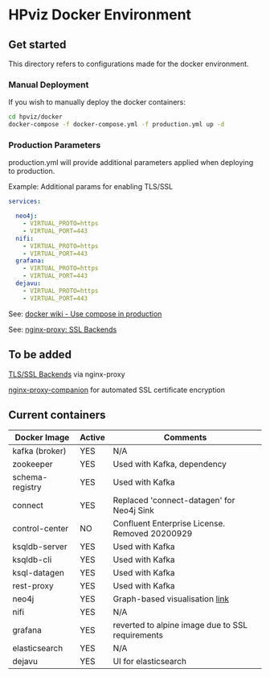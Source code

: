 # HPviz Docker Environment



## Get started
This directory refers to configurations made for the docker environment.

### Manual Deployment
If you wish to manually deploy the docker containers:

```bash
cd hpviz/docker
docker-compose -f docker-compose.yml -f production.yml up -d
```

### Production Parameters

production.yml will provide additional parameters applied when deploying to production.

Example: Additional params for enabling TLS/SSL
```yml
services:

  neo4j:
    - VIRTUAL_PROTO=https
    - VIRTUAL_PORT=443
  nifi:
    - VIRTUAL_PROTO=https
    - VIRTUAL_PORT=443
  grafana:
    - VIRTUAL_PROTO=https
    - VIRTUAL_PORT=443
  dejavu:
    - VIRTUAL_PROTO=https
    - VIRTUAL_PORT=443

```
See: [docker wiki - Use compose in production](https://docs.docker.com/compose/production/)

See: [nginx-proxy: SSL Backends](https://github.com/nginx-proxy/nginx-proxy#ssl-backends)

## To be added

[TLS/SSL Backends](https://github.com/nginx-proxy/nginx-proxy) via nginx-proxy

[nginx-proxy-companion](https://github.com/nginx-proxy/docker-letsencrypt-nginx-proxy-companion) for automated SSL certificate encryption


## Current containers

Docker Image | Active | Comments
------------ | -------| --------
kafka (broker) | YES | N/A
zookeeper | YES | Used with Kafka, dependency
schema-registry | YES | Used with Kafka
connect | YES | Replaced 'connect-datagen' for Neo4j Sink
control-center | NO | Confluent Enterprise License. Removed 20200929
ksqldb-server  | YES | Used with Kafka
ksqldb-cli | YES | Used with Kafka
ksql-datagen | YES | Used with Kafka
rest-proxy | YES | Used with Kafka
neo4j | YES | Graph-based visualisation [link](https://neo4j.com/)
nifi | YES | N/A
grafana | YES | reverted to alpine image due to SSL requirements
elasticsearch | YES | N/A
dejavu | YES | UI for elasticsearch
